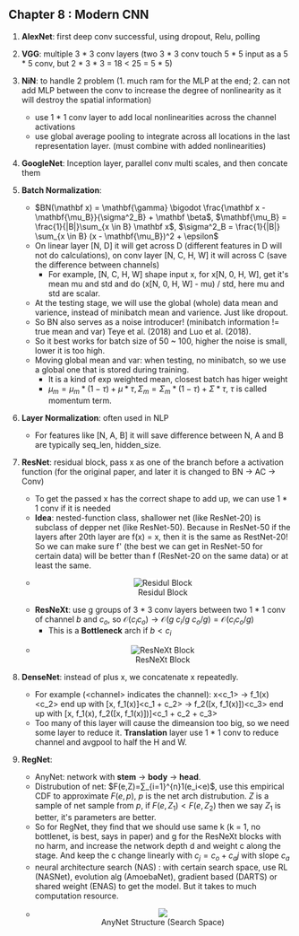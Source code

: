 ## Chapter 8 : Modern CNN
1. **AlexNet**: first deep conv successful, using dropout, Relu, polling
2. **VGG**: multiple 3 * 3 conv layers (two 3 * 3 conv touch 5 * 5 input as a 5 * 5 conv, but 2 * 3 * 3  = 18 < 25 = 5 * 5)
3. **NiN**: to handle 2 problem (1. much ram for the MLP at the end; 2. can not add MLP between the conv to increase the degree of nonlinearity as it will destroy the spatial information)
   - use 1 * 1 conv layer to add local nonlinearities across the channel activations
   - use global average pooling to integrate across all locations in the last representation layer. (must combine with added nonlinearities)
4. **GoogleNet**: Inception layer, parallel conv multi scales, and then concate them
5. **Batch Normalization**:
   - $BN(\mathbf x) = \mathbf{\gamma} \bigodot \frac{\mathbf x - \mathbf{\mu_B}}{\sigma^2_B} + \mathbf \beta$, $\mathbf{\mu_B} = \frac{1}{|B|}\sum_{x \in B} \mathbf x$,
     $\sigma^2_B = \frac{1}{|B|} \sum_{x \in B} (x - \mathbf{\mu_B})^2 + \epsilon$
   - On linear layer [N, D] it will get across D (different features in D will not do calculations), on conv layer [N, C, H, W] it will across C (save the difference between channels)
     - For example, [N, C, H, W] shape input x, for x[N, 0, H, W], get it's mean mu and std and do (x[N, 0, H, W] - mu) / std, here mu and std are scalar.
   - At the testing stage, we will use the global (whole) data mean and varience, instead of minibatch mean and varience. Just like dropout.
   - So BN also serves as a noise introducer! (minibatch information != true mean and var) Teye et al. (2018) and Luo et al. (2018).
   - So it best works for batch size of 50 ~ 100, higher the noise is small, lower it is too high.
   - Moving global mean and var: when testing, no minibatch, so we use a global one that is stored during training.
     - It is a kind of exp weighted mean, closest batch has higer weight
     - $\mu_m = \mu_m * (1 - \tau) + \mu * \tau, \Sigma_m = \Sigma_m * (1 - \tau) + \Sigma * \tau$, $\tau$ is called momentum term.
6. **Layer Normalization**: often used in NLP
   - For features like [N, A, B] it will save difference between N, A and B are typically seq_len, hidden_size.
7. **ResNet**: residual block, pass x as one of the branch before a activation function (for the original paper, and later it is changed to BN -> AC -> Conv)
   - To get the passed x has the correct shape to add up, we can use 1 * 1 conv if it is needed
   - **Idea**: nested-function class, shallower net (like ResNet-20) is subclass of depper net (like ResNet-50). Because in ResNet-50 if the layers after 20th layer are f(x) = x, then it is the same as RestNet-20! So we can make sure f' (the best we can get in ResNet-50 for certain data) will be better than f (ResNet-20 on the same data) or at least the same.
   - <figure style="text-align: center;">
      <img alt="Residul Block" src="https://d2l.ai/_images/resnet-block.svg" style="background-color: white; display: inline-block;">
      <figcaption> Residul Block </figcaption>
    </figure>
    
   - **ResNeXt**: use g groups of 3 * 3 conv layers between two 1 * 1 conv of channel $b$ and $c_o$, so $\mathcal O(c_i c_o) \rightarrow \mathcal O(g ~ c_i / g ~ c_o / g) = \mathcal O(c_ic_o/g)$
     - This is a **Bottleneck** arch if $b < c_i$
       </br>
   - <figure style="text-align: center;">
      <img alt="ResNeXt Block" src="https://d2l.ai/_images/resnext-block.svg" style="background-color: white; display: inline-block;">
      <figcaption> ResNeXt Block </figcaption>
    </figure>
    
8. **DenseNet**: instead of plus x, we concatenate x repeatedly.
   - For example (\<channel\> indicates the channel): x\<c_1\> -> f_1(x)\<c_2\> end up with [x, f_1(x)]\<c_1 + c_2\> -> f_2([x, f_1(x)])\<c_3\> end up with [x, f_1(x), f_2([x, f_1(x)])]\<c_1 + c_2 + c_3\>
   - Too many of this layer will cause the dimeansion too big, so we need some layer to reduce it. **Translation** layer use 1 * 1 conv to reduce channel and avgpool to half the H and W.
9. **RegNet**:
   - AnyNet: network with **stem** -> **body** -> **head**.
   - Distrubution of net: $F(e,Z)=∑_{i=1}^{n}1(e_i<e)$, use this empirical CDF to approximate $F(e, p)$, $p$ is the net arch distrubution. $Z$ is a sample of net sample from $p$, if $F(e, Z_1) < F(e, Z_2)$ then we say $Z_1$ is better, it's parameters are better.
   - So for RegNet, they find that we should use same k (k = 1, no bottlenet, is best, says in paper) and g for the ResNeXt blocks with no harm, and increase the network depth d and weight c along the stage. And keep the c change linearly with $c_j = c_o + c_aj$ with slope $c_a$
   - neural architecture search (NAS) : with certain search space, use RL (NASNet), evolution alg (AmoebaNet), gradient based (DARTS) or shared weight (ENAS) to get the model. But it takes to much computation resource.
   - <figure style="text-align: center;">
      <img src="https://d2l.ai/_images/anynet.svg" style="background-color: white; display: inline-block;">
      <figcaption> AnyNet Structure (Search Space) </figcaption>
    </figure>
   </br>